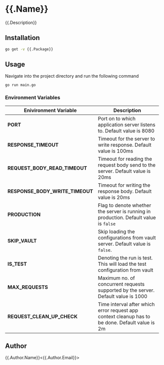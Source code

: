 # {{.Name}}

{{.Description}}

## Installation

```bash
go get -v {{.Package}}
```

## Usage

Navigate into the project directory and run the following command

```bash
go run main.go
```

### Environment Variables

| Enivironment Variable           | Description                                                                                     |
| ------------------------------- | ----------------------------------------------------------------------------------------------- |
| **PORT**                        | Port on to which application server listens to. Default value is 8080                           |
| **RESPONSE_TIMEOUT**            | Timeout for the server to write response. Default value is 100ms                                |
| **REQUEST_BODY_READ_TIMEOUT**   | Timeout for reading the request body send to the server. Default value is 20ms                  |
| **RESPONSE_BODY_WRITE_TIMEOUT** | Timeout for writing the response body. Default value is 20ms                                    |
| **PRODUCTION**                  | Flag to denote whether the server is running in production. Default value is `false`            |
| **SKIP_VAULT**                  | Skip loading the configurations from vault server. Default value is `false`.                    |
| **IS_TEST**                     | Denoting the run is test. This will load the test configuration from vault                      |
| **MAX_REQUESTS**                | Maximum no. of concurrent requests supported by the server. Default value is 1000               |
| **REQUEST_CLEAN_UP_CHECK**      | Time interval after which error request app context cleanup has to be done. Default value is 2m |

## Author

{{.Author.Name}}<{{.Author.Email}}>
